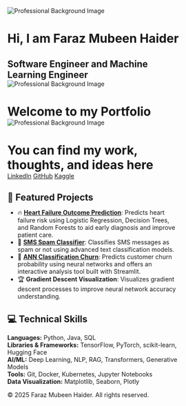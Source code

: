 <!DOCTYPE html>
<html lang="en">
<head>
  <meta charset="UTF-8">
  <meta name="viewport" content="width=device-width, initial-scale=1.0">
  <title>Faraz Mubeen Haider</title>
  <style>
    * {
      margin: 0;
      padding: 0;
      box-sizing: border-box;
    }

    body {
      font-family: Arial, sans-serif;
      line-height: 1.6;
      background-color: #f4f4f9;
      color: #333;
    }

   .header-container {
  position: relative;
  overflow: hidden;
  background-color: #007acc;
  color: white;
  height: 100vh; /* Set height to 100% of viewport height */
}

.slider {
  position: relative;
  height: 100%; /* Set height to 100% of parent container */
  display: flex;
  align-items: center;
  justify-content: center;
}

.slide {
  position: absolute;
  width: 100%;
  height: 100%; /* Set height to 100% of parent container */
  opacity: 0;
  transition: opacity 1s ease-in-out;
  display: flex;
  flex-direction: column;
  align-items: center;
  justify-content: center;
  text-align: center;
}

.slide img {
  width: 100%;
  height: 100%;
  object-fit: cover; 
}

.slide.active {
  opacity: 1;
}

.slide h1, .slide h2 {
  position: absolute;
  color: white;
  text-shadow: 2px 2px 5px rgba(0, 0, 0, 0.7);
}

.slide h1 {
  font-size: 3em; /* Increase font size for better visibility */
  top: 30%;
}

.slide h2 {
  font-size: 2em; /* Increase font size for better visibility */
  top: 50%;
}

.social-icons {
  position: absolute;
  top: 20px; /* Adjust top position */
  right: 20px; /* Adjust right position */
  display: flex;
}

.social-icons a {
  margin-left: 10px;
  color: white;
  text-decoration: none;
  font-weight: bold;
}

    footer {
      text-align: center;
      padding: 10px;
      background: #007acc;
      color: white;
      margin-top: 20px;
    }
  </style>
</head>
<body>
  <div class="header-container">
    <div class="slider">
      <div class="slide active">
        <img src="https://images.unsplash.com/photo-1506748686214-e9df14d4d9d0?crop=entropy&cs=tinysrgb&fit=max&fm=jpg&q=80&w=1080" alt="Professional Background Image" alt="Descriptive text for the image">
        <h1>Hi, I am Faraz Mubeen Haider</h1>
        <h2>Software Engineer and Machine Learning Engineer</h2>
      </div>
      <div class="slide">
        <img src="https://images.unsplash.com/photo-1506748686214-e9df14d4d9d0?crop=entropy&cs=tinysrgb&fit=max&fm=jpg&q=80&w=1080" alt="Professional Background Image" alt="Descriptive text for the image">
        <h1>Welcome to my Portfolio</h1>
      </div>
      <div class="slide">
        <img src="https://images.unsplash.com/photo-1506748686214-e9df14d4d9d0?crop=entropy&cs=tinysrgb&fit=max&fm=jpg&q=80&w=1080" alt="Professional Background Image" alt="Descriptive text for the image">
        <h1>You can find my work, thoughts, and ideas here</h1>
      </div>
    </div>
    <div class="social-icons">
      <a href="https://www.linkedin.com/in/faraz-mubeen-software-engineer/" target="_blank">LinkedIn</a>
      <a href="https://github.com/Faraz6180" target="_blank">GitHub</a>
      <a href="https://www.kaggle.com/faraz618" target="_blank">Kaggle</a>
    </div>
  </div>

  <section>
    <h1>🚀 Featured Projects</h1>
    <ul>
      <li>🔥 <strong><a href="https://github.com/Faraz6180/Heart-failure-outcome-prediction" target="_blank">Heart Failure Outcome Prediction</a></strong>: Predicts heart failure risk using Logistic Regression, Decision Trees, and Random Forests to aid early diagnosis and improve patient care.</li>
      <li>🤖 <strong><a href="https://github.com/Faraz6180/SMS-Spam_Classifier" target="_blank">SMS Spam Classifier</a></strong>: Classifies SMS messages as spam or not using advanced text classification models.</li>
      <li>🤖 <strong><a href="https://github.com/Faraz6180/ANN-Classification-Churn" target="_blank">ANN Classification Churn</a></strong>: Predicts customer churn probability using neural networks and offers an interactive analysis tool built with Streamlit.</li>
      <li>🏆 <strong>Gradient Descent Visualization</strong>: Visualizes gradient descent processes to improve neural network accuracy understanding.</li>
    </ul>
  </section>

  <section>
    <h1>💻 Technical Skills</h1>
    <p>
      <strong>Languages:</strong> Python, Java, SQL<br>
      <strong>Libraries & Frameworks:</strong> TensorFlow, PyTorch, scikit-learn, Hugging Face<br>
      <strong>AI/ML:</strong> Deep Learning, NLP, RAG, Transformers, Generative Models<br>
      <strong>Tools:</strong> Git, Docker, Kubernetes, Jupyter Notebooks<br>
      <strong>Data Visualization:</strong> Matplotlib, Seaborn, Plotly
    </p>
  </section>

  <footer>
    &copy; 2025 Faraz Mubeen Haider. All rights reserved.
  </footer>

  <script>
    const slides = document.querySelectorAll('.slide');
    let currentSlide = 0;

    function showSlide(index) {
      slides.forEach((slide, i) => {
        slide.classList.toggle('active', i === index);
      });
    }

    function nextSlide() {
      currentSlide = (currentSlide + 1) % slides.length;
      showSlide(currentSlide);
    }

    setInterval(nextSlide, 3000);
  </script>
</body>
</html>

